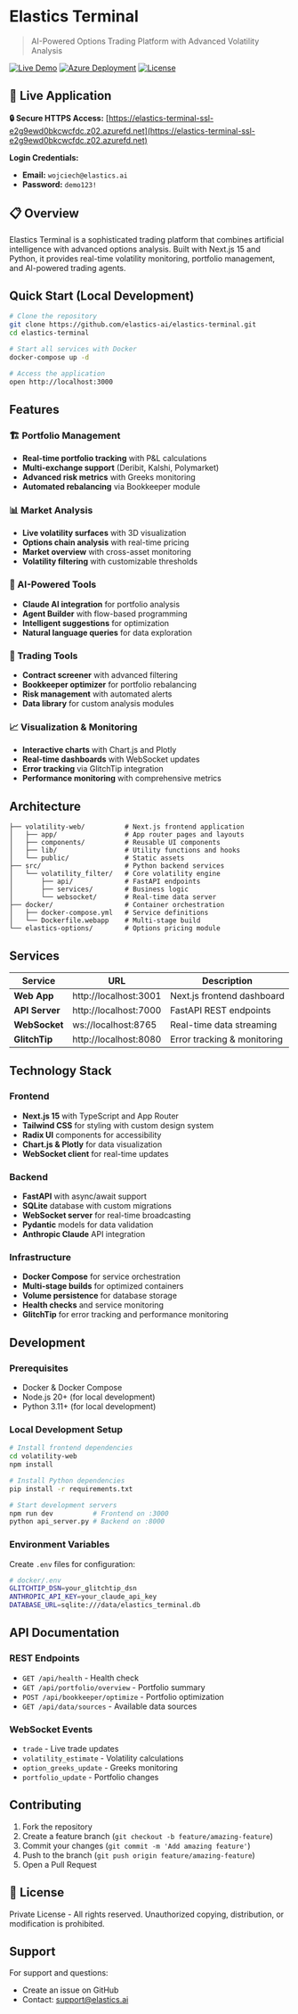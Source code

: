 # Elastics Terminal

> AI-Powered Options Trading Platform with Advanced Volatility Analysis

[![Live Demo](https://img.shields.io/badge/Live%20Demo-HTTPS-brightgreen)](https://elastics-terminal-ssl-e2g9ewd0bkcwcfdc.z02.azurefd.net)
[![Azure Deployment](https://img.shields.io/badge/Azure-Deployed-blue)](https://elastics-terminal-ssl-e2g9ewd0bkcwcfdc.z02.azurefd.net)
[![License](https://img.shields.io/badge/License-Private-red)](#)

## 🚀 Live Application

**🔒 Secure HTTPS Access:** [https://elastics-terminal-ssl-e2g9ewd0bkcwcfdc.z02.azurefd.net](https://elastics-terminal-ssl-e2g9ewd0bkcwcfdc.z02.azurefd.net)

**Login Credentials:**
- **Email:** `wojciech@elastics.ai`  
- **Password:** `demo123!`

## 📋 Overview

Elastics Terminal is a sophisticated trading platform that combines artificial intelligence with advanced options analysis. Built with Next.js 15 and Python, it provides real-time volatility monitoring, portfolio management, and AI-powered trading agents.

## Quick Start (Local Development)

```bash
# Clone the repository
git clone https://github.com/elastics-ai/elastics-terminal.git
cd elastics-terminal

# Start all services with Docker
docker-compose up -d

# Access the application
open http://localhost:3000
```

## Features

### 🏗️ Portfolio Management
- **Real-time portfolio tracking** with P&L calculations
- **Multi-exchange support** (Deribit, Kalshi, Polymarket)
- **Advanced risk metrics** with Greeks monitoring
- **Automated rebalancing** via Bookkeeper module

### 📊 Market Analysis
- **Live volatility surfaces** with 3D visualization
- **Options chain analysis** with real-time pricing
- **Market overview** with cross-asset monitoring
- **Volatility filtering** with customizable thresholds

### 🤖 AI-Powered Tools
- **Claude AI integration** for portfolio analysis
- **Agent Builder** with flow-based programming
- **Intelligent suggestions** for optimization
- **Natural language queries** for data exploration

### 🔧 Trading Tools
- **Contract screener** with advanced filtering
- **Bookkeeper optimizer** for portfolio rebalancing  
- **Risk management** with automated alerts
- **Data library** for custom analysis modules

### 📈 Visualization & Monitoring
- **Interactive charts** with Chart.js and Plotly
- **Real-time dashboards** with WebSocket updates
- **Error tracking** via GlitchTip integration
- **Performance monitoring** with comprehensive metrics

## Architecture

```
├── volatility-web/          # Next.js frontend application
│   ├── app/                 # App router pages and layouts
│   ├── components/          # Reusable UI components
│   ├── lib/                 # Utility functions and hooks
│   └── public/              # Static assets
├── src/                     # Python backend services
│   └── volatility_filter/   # Core volatility engine
│       ├── api/             # FastAPI endpoints
│       ├── services/        # Business logic
│       └── websocket/       # Real-time data server
├── docker/                  # Container orchestration
│   ├── docker-compose.yml   # Service definitions
│   └── Dockerfile.webapp    # Multi-stage build
└── elastics-options/        # Options pricing module
```

## Services

| Service | URL | Description |
|---------|-----|-------------|
| **Web App** | http://localhost:3001 | Next.js frontend dashboard |
| **API Server** | http://localhost:7000 | FastAPI REST endpoints |
| **WebSocket** | ws://localhost:8765 | Real-time data streaming |
| **GlitchTip** | http://localhost:8080 | Error tracking & monitoring |

## Technology Stack

### Frontend
- **Next.js 15** with TypeScript and App Router
- **Tailwind CSS** for styling with custom design system
- **Radix UI** components for accessibility
- **Chart.js & Plotly** for data visualization
- **WebSocket client** for real-time updates

### Backend  
- **FastAPI** with async/await support
- **SQLite** database with custom migrations
- **WebSocket server** for real-time broadcasting
- **Pydantic** models for data validation
- **Anthropic Claude** API integration

### Infrastructure
- **Docker Compose** for service orchestration
- **Multi-stage builds** for optimized containers
- **Volume persistence** for database storage
- **Health checks** and service monitoring
- **GlitchTip** for error tracking and performance monitoring

## Development

### Prerequisites
- Docker & Docker Compose
- Node.js 20+ (for local development)
- Python 3.11+ (for local development)

### Local Development Setup

```bash
# Install frontend dependencies
cd volatility-web
npm install

# Install Python dependencies
pip install -r requirements.txt

# Start development servers
npm run dev          # Frontend on :3000
python api_server.py # Backend on :8000
```

### Environment Variables

Create `.env` files for configuration:

```bash
# docker/.env
GLITCHTIP_DSN=your_glitchtip_dsn
ANTHROPIC_API_KEY=your_claude_api_key
DATABASE_URL=sqlite:///data/elastics_terminal.db
```

## API Documentation

### REST Endpoints
- `GET /api/health` - Health check
- `GET /api/portfolio/overview` - Portfolio summary
- `POST /api/bookkeeper/optimize` - Portfolio optimization
- `GET /api/data/sources` - Available data sources

### WebSocket Events
- `trade` - Live trade updates
- `volatility_estimate` - Volatility calculations
- `option_greeks_update` - Greeks monitoring
- `portfolio_update` - Portfolio changes

## Contributing

1. Fork the repository
2. Create a feature branch (`git checkout -b feature/amazing-feature`)
3. Commit your changes (`git commit -m 'Add amazing feature'`)
4. Push to the branch (`git push origin feature/amazing-feature`)
5. Open a Pull Request

## 📄 License

Private License - All rights reserved. Unauthorized copying, distribution, or modification is prohibited.

## Support

For support and questions:
- Create an issue on GitHub
- Contact: support@elastics.ai

